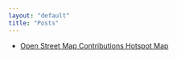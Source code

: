 ```yaml
---
layout: "default"
title: "Posts"
---
```


* [Open Street Map Contributions Hotspot Map](http://yosmhm.neis-one.org/?edgrmdna)

